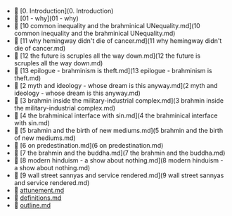 * 📂 [0. Introduction](0. Introduction)
* 📂 [01 - why](01 - why)
* 📄 [10 common inequality and the brahminical UNequality.md](10 common inequality and the brahminical UNequality.md)
* 📄 [11 why hemingway didn't die of cancer.md](11 why hemingway didn't die of cancer.md)
* 📄 [12 the future is scruples all the way down.md](12 the future is scruples all the way down.md)
* 📄 [13 epilogue - brahminism is theft.md](13 epilogue - brahminism is theft.md)
* 📄 [2 myth and ideology - whose dream is this anyway.md](2 myth and ideology - whose dream is this anyway.md)
* 📄 [3 brahmin inside the military-industrial complex.md](3 brahmin inside the military-industrial complex.md)
* 📄 [4 the brahminical interface with sin.md](4 the brahminical interface with sin.md)
* 📄 [5 brahmin and the birth of new mediums.md](5 brahmin and the birth of new mediums.md)
* 📄 [6 on predestination.md](6 on predestination.md)
* 📄 [7 the brahmin and the buddha.md](7 the brahmin and the buddha.md)
* 📄 [8 modern hinduism - a show about nothing.md](8 modern hinduism - a show about nothing.md)
* 📄 [9 wall street sannyas and service rendered.md](9 wall street sannyas and service rendered.md)
* 📄 [attunement.md](attunement.md)
* 📄 [definitions.md](definitions.md)
* 📄 [outline.md](outline.md)
